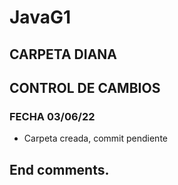 # JavaG1
## CARPETA DIANA
## CONTROL DE CAMBIOS
### FECHA 03/06/22
- Carpeta creada, commit pendiente
## End comments.